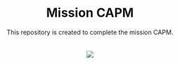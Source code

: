 <center>  <h1>Mission CAPM</h1></center>
<center>This repository is created to complete the mission CAPM. </center>
</br></br>
<center><img src="https://raw.githubusercontent.com/Shuvo1260/shuvo1260/main/images/svg1.gif"/></center>